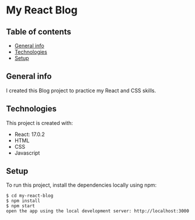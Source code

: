 # My React Blog

## Table of contents

- [General info](#general-info)
- [Technologies](#technologies)
- [Setup](#setup)

## General info

I created this Blog project to practice my React and CSS skills.

## Technologies

This project is created with:

- React: 17.0.2
- HTML
- CSS
- Javascript

## Setup

To run this project, install the dependencies locally using npm:

```
$ cd my-react-blog
$ npm install
$ npm start
open the app using the local development server: http://localhost:3000

```
